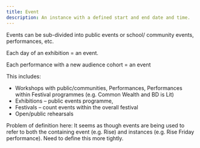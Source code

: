 ```yaml
---
title: Event 
description: An instance with a defined start and end date and time.   
---
```


Events can be sub-divided into public events or school/ community events, performances, etc. 

Each day of an exhibition = an event. 

Each performance with a new audience cohort = an event  

This includes: 

* Workshops with public/communities, Performances, Performances within Festival programmes (e.g. Common Wealth and BD is Lit) 
* Exhibitions – public events programme,  
* Festivals – count events within the overall festival 
* Open/public rehearsals 

Problem of definition here: It seems as though events are being used to refer to both the containing event (e.g. Rise) and instances (e.g. Rise Friday performance).
Need to define this more tightly.